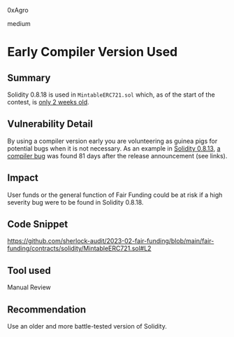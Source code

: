 0xAgro

medium

# Early Compiler Version Used

## Summary

Solidity 0.8.18 is used in `MintableERC721.sol` which, as of the start of the contest, is [only 2 weeks old](https://blog.soliditylang.org/2023/02/01/solidity-0.8.18-release-announcement/).

## Vulnerability Detail

By using a compiler version early you are volunteering as guinea pigs for potential bugs when it is not necessary. As an example in [Solidity 0.8.13](https://blog.soliditylang.org/2022/03/16/solidity-0.8.13-release-announcement/), [a compiler bug](https://github.com/ethereum/solidity-blog/blob/499ab8abc19391be7b7b34f88953a067029a5b45/_posts/2022-06-15-inline-assembly-memory-side-effects-bug.md) was found 81 days after the release announcement (see links).

## Impact

User funds or the general function of Fair Funding could be at risk if a high severity bug were to be found in Solidity 0.8.18.

## Code Snippet

https://github.com/sherlock-audit/2023-02-fair-funding/blob/main/fair-funding/contracts/solidity/MintableERC721.sol#L2

## Tool used

Manual Review

## Recommendation

Use an older and more battle-tested version of Solidity.
